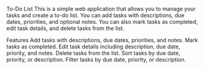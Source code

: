 To-Do List
This is a simple web application that allows you to manage your tasks and create a to-do list. You can add tasks with descriptions, due dates, priorities, and optional notes. You can also mark tasks as completed, edit task details, and delete tasks from the list.

Features
Add tasks with descriptions, due dates, priorities, and notes.
Mark tasks as completed.
Edit task details including description, due date, priority, and notes.
Delete tasks from the list.
Sort tasks by due date, priority, or description.
Filter tasks by due date, priority, or description.